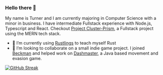 ### Hello there 👋

My name is Turner and I am currently majoring in Computer Science with a minor in business. I have intermediate Fullstack experience with Node.js, Typescript and React. Checkout [Project Cluster-Prism](https://github.com/TurnerTastic1/Project-Cluster-Prism), a Fullstack project using the MERN tech stack.


- 🔭 I’m currently using [Rustlings](https://github.com/rust-lang/rustlings) to teach myself Rust
- 👯 I’m looking to collaborate on a small indie game project. I joined [Beckman](https://github.com/Beckman123) and helped work on [Dashmaster](https://github.com/Beckman123/Dash-Master), a Java based movement and evasion game.

[![GitHub Streak](https://github-readme-streak-stats.herokuapp.com?user=TurnerTastic1&theme=tokyonight_duo)](https://git.io/streak-stats)
